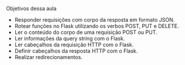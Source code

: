 Objetivos dessa aula

- Responder requisições com corpo da resposta em formato JSON.
- Rotear funções no Flask utilizando os verbos POST, PUT e DELETE.
- Ler o conteúdo do corpo de uma requisição POST ou PUT.
- Ler informações da query string com o Flask.
- Ler cabeçalhos da requisição HTTP com o Flask.
- Definir cabeçalhos da resposta HTTP com o Flask.
- Realizar redirecionamentos.
